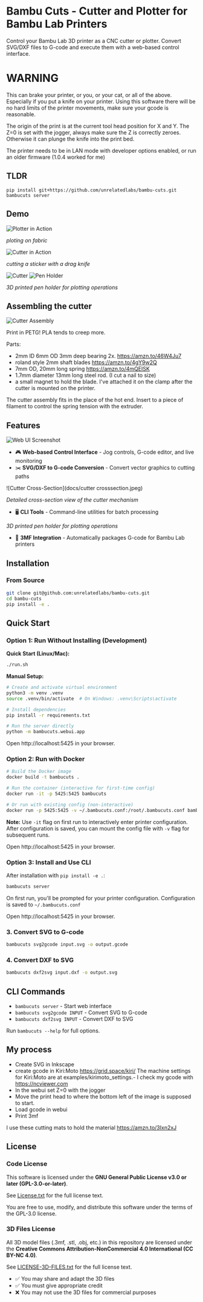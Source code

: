 # Bambu Cuts - Cutter and Plotter for Bambu Lab Printers

Control your Bambu Lab 3D printer as a CNC cutter or plotter. Convert SVG/DXF files to G-code and execute them with a web-based control interface.


# WARNING

This can brake your printer, or you, or your cat, or all of the above. Especially if you put a knife on your printer. Using this software there will be no hard limits of the printer movements, make sure your gcode is reasonable. 


The origin of the print is at the current tool head position for X and Y. 
The Z=0 is set with the jogger, always make sure the Z is correctly zeroes. Otherwise it can plunge the knife into the print bed.

The printer needs to be in LAN mode with developer options enabled, or run an older firmware (1.0.4 worked for me)

## TLDR
   ```
   pip install git+https://github.com/unrelatedlabs/bambu-cuts.git
   bambucuts server
   ```

## Demo

![Plotter in Action](docs/plotter.gif)

*ploting on fabric*

![Cutter in Action](docs/cutter.gif)

*cutting a sticker with a drag knife*


![Cutter](docs/cutter_render.png)
![Pen Holder](docs/pen_holder_render.png)


*3D printed pen holder for plotting operations*


## Assembling the cutter 

![Cutter Assembly](docs/cutter_crosssection.jpeg)

Print in PETG! PLA tends to creep more. 

Parts: 
 - 2mm ID 6mm OD 3mm deep bearing 2x. https://amzn.to/46W4Ju7
 - roland style 2mm shaft blades https://amzn.to/4gY9w2Q 
 - 7mm OD, 20mm long spring https://amzn.to/4mQEISK
 - 1.7mm diameter 13mm long steel rod. (I cut a nail to size)
 - a small magnet to hold the blade. I've attached it on the clamp after the cutter is mounted on the printer. 


 The cutter assembly fits in the place of the hot end. Insert to a piece of filament to control the spring tension with the extruder.


## Features

![Web UI Screenshot](docs/gui.jpg)


- 🎮 **Web-based Control Interface** - Jog controls, G-code editor, and live monitoring
- ✂️ **SVG/DXF to G-code Conversion** - Convert vector graphics to cutting paths




![Cutter Cross-Section](docs/cutter crosssection.jpeg)

*Detailed cross-section view of the cutter mechanism*
- 🖥️ **CLI Tools** - Command-line utilities for batch processing


*3D printed pen holder for plotting operations*
- 🔄 **3MF Integration** - Automatically packages G-code for Bambu Lab printers

## Installation

### From Source

```bash
git clone git@github.com:unrelatedlabs/bambu-cuts.git
cd bambu-cuts
pip install -e .
```

## Quick Start

### Option 1: Run Without Installing (Development)

**Quick Start (Linux/Mac):**
```bash
./run.sh
```

**Manual Setup:**
```bash
# Create and activate virtual environment
python3 -m venv .venv
source .venv/bin/activate  # On Windows: .venv\Scripts\activate

# Install dependencies
pip install -r requirements.txt

# Run the server directly
python -m bambucuts.webui.app
```

Open http://localhost:5425 in your browser.

### Option 2: Run with Docker

```bash
# Build the Docker image
docker build -t bambucuts .

# Run the container (interactive for first-time config)
docker run -it -p 5425:5425 bambucuts

# Or run with existing config (non-interactive)
docker run -p 5425:5425 -v ~/.bambucuts.conf:/root/.bambucuts.conf bambucuts
```

**Note:** Use `-it` flag on first run to interactively enter printer configuration. After configuration is saved, you can mount the config file with `-v` flag for subsequent runs.

Open http://localhost:5425 in your browser.

### Option 3: Install and Use CLI

After installation with `pip install -e .`:

```bash
bambucuts server
```

On first run, you'll be prompted for your printer configuration. Configuration is saved to `~/.bambucuts.conf`

Open http://localhost:5425 in your browser.

### 3. Convert SVG to G-code

```bash
bambucuts svg2gcode input.svg -o output.gcode
```

### 4. Convert DXF to SVG

```bash
bambucuts dxf2svg input.dxf -o output.svg
```

## CLI Commands

- `bambucuts server` - Start web interface
- `bambucuts svg2gcode INPUT` - Convert SVG to G-code
- `bambucuts dxf2svg INPUT` - Convert DXF to SVG

Run `bambucuts --help` for full options.

## My process 

- Create SVG in Inkscape
- create gcode in Kiri:Moto https://grid.space/kiri/  The machine settings for Kiri:Moto are at examples/kirimoto_settings.- I check my gcode with https://ncviewer.com
- In the webui set Z=0 with the jogger
- Move the print head to where the bottom left of the image is supposed to start.
- Load gcode in webui 
- Print 3mf


I use these cutting mats to hold the material https://amzn.to/3Ixn2xJ

## License

### Code License

This software is licensed under the **GNU General Public License v3.0 or later (GPL-3.0-or-later)**.

See [License.txt](License.txt) for the full license text.

You are free to use, modify, and distribute this software under the terms of the GPL-3.0 license.

### 3D Files License

All 3D model files (.3mf, .stl, .obj, etc.) in this repository are licensed under the **Creative Commons Attribution-NonCommercial 4.0 International (CC BY-NC 4.0)**.

See [LICENSE-3D-FILES.txt](LICENSE-3D-FILES.txt) for the full license text.

- ✅ You may share and adapt the 3D files
- ✅ You must give appropriate credit
- ❌ You may not use the 3D files for commercial purposes
